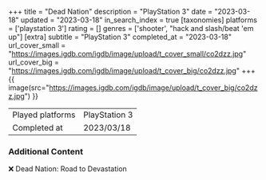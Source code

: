 +++
title = "Dead Nation"
description = "PlayStation 3"
date = "2023-03-18"
updated = "2023-03-18"
in_search_index = true
[taxonomies]
platforms = ['playstation 3']
rating = []
genres = ['shooter', "hack and slash/beat 'em up"]
[extra]
subtitle = "PlayStation 3"
completed_at = "2023-03-18"
url_cover_small = "https://images.igdb.com/igdb/image/upload/t_cover_small/co2dzz.jpg"
url_cover_big = "https://images.igdb.com/igdb/image/upload/t_cover_big/co2dzz.jpg"
+++
{{ image(src="https://images.igdb.com/igdb/image/upload/t_cover_big/co2dzz.jpg") }}

|              |            |
| ------------ | ---------- |
| Played platforms    | PlayStation 3 |
| Completed at | 2023/03/18 |



### Additional Content


❌ Dead Nation: Road to Devastation